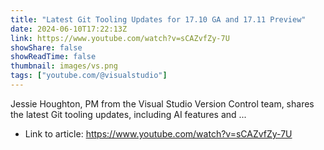 ```yaml
---
title: "Latest Git Tooling Updates for 17.10 GA and 17.11 Preview"
date: 2024-06-10T17:22:13Z
link: https://www.youtube.com/watch?v=sCAZvfZy-7U
showShare: false
showReadTime: false
thumbnail: images/vs.png
tags: ["youtube.com/@visualstudio"]
---
```

Jessie Houghton, PM from the Visual Studio Version Control team, shares the latest Git tooling updates, including AI features and ...

- Link to article: https://www.youtube.com/watch?v=sCAZvfZy-7U